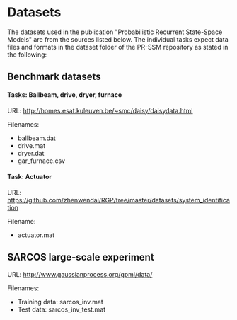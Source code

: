 # Datasets

The datasets used in the publication "Probabilistic Recurrent State-Space Models" are from the sources listed below. The individual tasks expect data files and formats in the dataset folder of the PR-SSM repository as stated in the following:

## Benchmark datasets

#### Tasks: Ballbeam, drive, dryer, furnace

URL: http://homes.esat.kuleuven.be/~smc/daisy/daisydata.html

Filenames:
 - ballbeam.dat
 - drive.mat
 - dryer.dat
 - gar_furnace.csv

#### Task: Actuator

URL: https://github.com/zhenwendai/RGP/tree/master/datasets/system_identification

Filename:
 - actuator.mat


## SARCOS large-scale experiment

URL: http://www.gaussianprocess.org/gpml/data/

Filenames:
 - Training data: sarcos_inv.mat
 - Test data: sarcos_inv_test.mat


